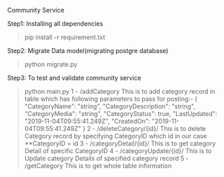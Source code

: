 Community Service

Step1: Installing all dependencies
>pip install -r requirement.txt

Step2: Migrate Data model(migrating postgre database)
>python migrate.py

Step3: To test and validate community service
>python main.py
1 - /addCategory
    This is to add category record in table which has following parameters to pass for posting:-
    {
        "CategoryName": "string",
        "CategoryDescription": "string",
        "CategoryMedia": "string",
        "CategoryStatus": true,
        "LastUpdated": "2019-11-04T09:55:41.249Z",
        "CreatedOn": "2019-11-04T09:55:41.249Z"
    }
2 - /deleteCategory/{id}/
    This is to delete Category record by specifying CategoryID which id in our case
    **CategoryID = id
3 - /categoryDetail/{id}/
    This is to get category Detail of specific CategoryID
4 - /categoryUpdate/{id}/
    This is to Update category Details of specified category record
5 - /getCategory
    This is to get whole table information